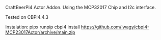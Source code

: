 CraftBeerPi4 Actor Addon.
Using the MCP32017 Chip  and I2c interface.

Tested on CBPI4.4.3

Instalation:
pipx runpip cbpi4 install https://github.com/lwagy/cbpi4-MCP23017Actor/archive/main.zip
